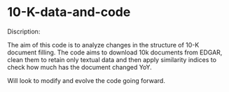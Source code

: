 # 10-K-data-and-code

Discription:

The aim of this code is to analyze changes in the structure of 10-K document filling.
The code aims to download 10k documents from EDGAR, clean them to retain only textual data and then apply similarity indices to check how much has the document changed YoY.

Will look to modify and evolve the code going forward.
